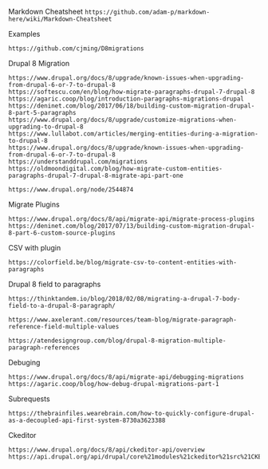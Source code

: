 Markdown Cheatsheet
```https://github.com/adam-p/markdown-here/wiki/Markdown-Cheatsheet```

Examples
```
https://github.com/cjming/D8migrations
```

Drupal 8 Migration  
```
https://www.drupal.org/docs/8/upgrade/known-issues-when-upgrading-from-drupal-6-or-7-to-drupal-8
https://softescu.com/en/blog/how-migrate-paragraphs-drupal-7-drupal-8
https://agaric.coop/blog/introduction-paragraphs-migrations-drupal
https://deninet.com/blog/2017/06/18/building-custom-migration-drupal-8-part-5-paragraphs
https://www.drupal.org/docs/8/upgrade/customize-migrations-when-upgrading-to-drupal-8
https://www.lullabot.com/articles/merging-entities-during-a-migration-to-drupal-8
https://www.drupal.org/docs/8/upgrade/known-issues-when-upgrading-from-drupal-6-or-7-to-drupal-8
https://understanddrupal.com/migrations
https://oldmoondigital.com/blog/how-migrate-custom-entities-paragraphs-drupal-7-drupal-8-migrate-api-part-one
```

```
https://www.drupal.org/node/2544874
```

Migrate Plugins
```
https://www.drupal.org/docs/8/api/migrate-api/migrate-process-plugins
https://deninet.com/blog/2017/07/13/building-custom-migration-drupal-8-part-6-custom-source-plugins
```

CSV with plugin
```
https://colorfield.be/blog/migrate-csv-to-content-entities-with-paragraphs
```

Drupal 8 field to paragraphs
```
https://thinktandem.io/blog/2018/02/08/migrating-a-drupal-7-body-field-to-a-drupal-8-paragraph/
```

```
https://www.axelerant.com/resources/team-blog/migrate-paragraph-reference-field-multiple-values
```

```
https://atendesigngroup.com/blog/drupal-8-migration-multiple-paragraph-references
```

Debuging
```
https://www.drupal.org/docs/8/api/migrate-api/debugging-migrations
https://agaric.coop/blog/how-debug-drupal-migrations-part-1
```

Subrequests
```
https://thebrainfiles.wearebrain.com/how-to-quickly-configure-drupal-as-a-decoupled-api-first-system-8730a3623388
```

Ckeditor
```
https://www.drupal.org/docs/8/api/ckeditor-api/overview
https://api.drupal.org/api/drupal/core%21modules%21ckeditor%21src%21CKEditorPluginButtonsInterface.php/interface/CKEditorPluginButtonsInterface/8.2.x
```

